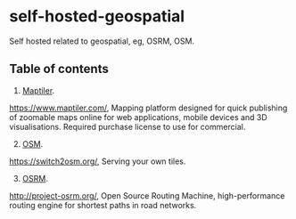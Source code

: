 # self-hosted-geospatial

Self hosted related to geospatial, eg, OSRM, OSM.

## Table of contents

1. [Maptiler](maptiler).

https://www.maptiler.com/, Mapping platform designed for quick publishing of zoomable maps online for web applications, mobile devices and 3D visualisations. Required purchase license to use for commercial.

2. [OSM](osm-simple).

https://switch2osm.org/, Serving your own tiles.

3. [OSRM](osrm).

http://project-osrm.org/, Open Source Routing Machine, high-performance routing engine for shortest paths in road networks.